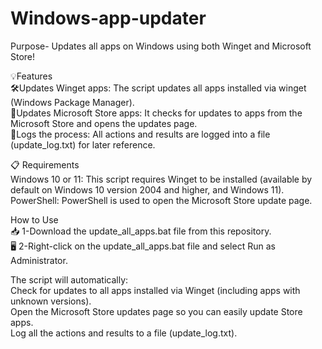 # Windows-app-updater  
Purpose- Updates all apps on Windows using both Winget and Microsoft Store!  

💡Features  
🛠️Updates Winget apps: The script updates all apps installed via winget (Windows Package Manager).  
🚀Updates Microsoft Store apps: It checks for updates to apps from the Microsoft Store and opens the updates page.  
📑Logs the process: All actions and results are logged into a file (update_log.txt) for later reference.  

📋 Requirements  
Windows 10 or 11: This script requires Winget to be installed (available by default on Windows 10 version 2004 and higher, and Windows 11).  
PowerShell: PowerShell is used to open the Microsoft Store update page.  

How to Use  
📥 1-Download the update_all_apps.bat file from this repository.  
🖥️ 2-Right-click on the update_all_apps.bat file and select Run as Administrator.  

The script will automatically:  
Check for updates to all apps installed via Winget (including apps with unknown versions).  
Open the Microsoft Store updates page so you can easily update Store apps.  
Log all the actions and results to a file (update_log.txt).
